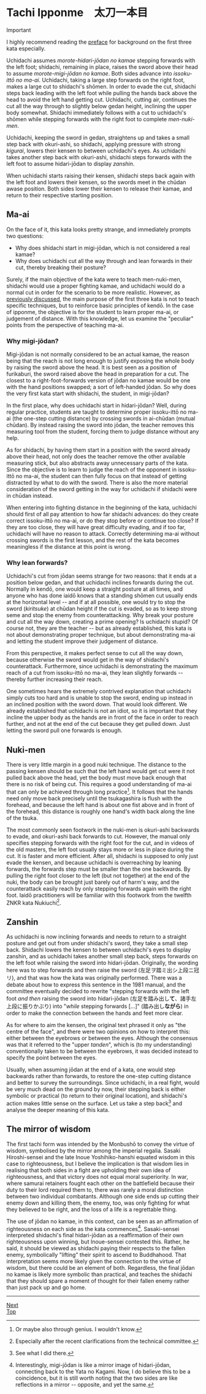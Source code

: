 # Tachi Ipponme　太刀一本目

> [!IMPORTANT]
> I highly recommend reading the [preface](preface.md) for background on the first three kata especially.

Uchidachi assumes *morote-hidari-jōdan no kamae* stepping forwards with the left foot; shidachi, remaining in place, raises the sword above their head to assume *morote-migi-jōdan no kamae*. Both sides advance into *issoku-ittō no ma-ai*. Uchidachi, taking a large step forwards on the right foot, makes a large cut to shidachi's shōmen. In order to evade the cut, shidachi steps back leading with the left foot while pulling the hands back above the head to avoid the left hand getting cut. Uchidachi, cutting air, continues the cut all the way through to slightly below gedan height, inclining the upper body somewhat. Shidachi immediately follows with a cut to uchidachi's shōmen while stepping forwards with the right foot to complete *men-nuki-men*.

Uchidachi, keeping the sword in gedan, straightens up and takes a small step back with okuri-ashi, so shidachi, applying pressure with strong *kigurai*, lowers their kensen to between uchidachi's eyes. As uchidachi takes another step back with okuri-ashi, shidachi steps forwards with the left foot to assume hidari-jōdan to display *zanshin*.

When uchidachi starts raising their kensen, shidachi steps back again with the left foot and lowers their kensen, so the swords meet in the chūdan awase position. Both sides lower their kensen to release their kamae, and return to their respective starting position.

## Ma-ai

On the face of it, this kata looks pretty strange, and immediately prompts two questions:

- Why does shidachi start in migi-jōdan, which is not considered a real kamae?
- Why does uchidachi cut all the way through and lean forwards in their cut, thereby breaking their posture?

Surely, if the main objective of the kata were to teach men-nuki-men, shidachi would use a proper fighting kamae, and uchidachi would do a normal cut in order for the scenario to be more realistic. However, as [previously discussed](preface.md), the main purpose of the first three kata is not to teach specific techniques, but to reinforce basic principles of kendō. In the case of ipponme, the objective is for the student to learn proper ma-ai, or judgement of distance. With this knowledge, let us examine the "peculiar" points from the perspective of teaching ma-ai.

### Why migi-jōdan?

Migi-jōdan is not normally considered to be an actual kamae, the reason being that the reach is not long enough to justify exposing the whole body by raising the sword above the head. It is best seen as a position of furikaburi, the sword raised above the head in preparation for a cut. The closest to a right-foot-forwards version of jōdan no kamae would be one with the hand positions swapped; a sort of left-handed jōdan. So why does the very first kata start with shidachi, the student, in migi-jōdan?

In the first place, why does uchidachi start in hidari-jōdan? Well, during regular practice, students are taught to determine proper issoku-ittō no ma-ai (the one-step cutting distance) by crossing swords in ai-chūdan (mutual chūdan). By instead raising the sword into jōdan, the teacher removes this measuring tool from the student, forcing them to judge distance without any help.

As for shidachi, by having them start in a position with the sword already above their head, not only does the teacher remove the other available measuring stick, but also abstracts away unnecessary parts of the kata. Since the objective is to learn to judge the reach of the opponent in issoku-ittō no ma-ai, the student can then fully focus on that instead of getting distracted by what to do with the sword. There is also the more material consideration of the sword getting in the way for uchidachi if shidachi were in chūdan instead.

When entering into fighting distance in the beginning of the kata, uchidachi should first of all pay attention to how far shidachi advances: do they create correct issoku-ittō no ma-ai, or do they stop before or continue too close? If they are too close, they will have great difficulty evading, and if too far, uchidachi will have no reason to attack. Correctly determining ma-ai without crossing swords is the first lesson, and the rest of the kata becomes meaningless if the distance at this point is wrong.

### Why lean forwards?

Uchidachi's cut from jōdan seems strange for two reasons: that it ends at a position below gedan, and that uchidachi inclines forwards during the cut. Normally in kendō, one would keep a straight posture at all times, and anyone who has done iaidō knows that a standing shōmen cut usually ends at the horizontal level -- and if at all possible, one would try to stop the sword (*kiritsuke*) at chūdan height if the cut is evaded, so as to keep strong seme and stop the enemy from counterattacking. Why break your posture and cut all the way down, creating a prime opening? Is uchidachi stupid? Of course not, they are the teacher -- but as already established, this kata is not about demonstrating proper technique, but about demonstrating ma-ai and letting the student improve their judgement of distance.

From this perspective, it makes perfect sense to cut all the way down, because otherwise the sword would get in the way of shidachi's counterattack. Furthermore, since uchidachi is demonstrating the maximum reach of a cut from issoku-ittō no ma-ai, they lean slightly forwards -- thereby further increasing their reach.

One sometimes hears the extremely contrived explanation that uchidachi simply cuts too hard and is unable to stop the sword, ending up instead in an inclined position with the sword down. That would look different. We already established that uchidachi is not an idiot, so it is important that they incline the upper body as the hands are in front of the face in order to reach further, and not at the end of the cut because they get pulled down. Just letting the sword pull one forwards is enough.

## Nuki-men

There is very little margin in a good nuki technique. The distance to the passing kensen should be such that the left hand would get cut were it not pulled back above the head, yet the body must move back enough that there is no risk of being cut. This requires a good understanding of ma-ai that can only be achieved through long practice[^1]. It follows that the hands need only move back precisely until the tsukagashira is flush with the forehead, and because the left hand is about one fist above and in front of the forehead, this distance is roughly one hand's width back along the line of the tsuka.

The most commonly seen footwork in the nuki-men is okuri-ashi backwards to evade, and okuri-ashi back forwards to cut. However, the manual only specifies stepping forwards with the right foot for the cut, and in videos of the old masters, the left foot usually stays more or less in place during the cut. It is faster and more efficient. After all, shidachi is supposed to only just evade the kensen, and because uchidachi is overreaching by leaning forwards, the forwards step must be smaller than the one backwards. By pulling the right foot closer to the left (but not together) at the end of the nuki, the body can be brought just barely out of harm's way, and the counterattack easily reach by only stepping forwards again with the right foot. Iaidō practitioners will be familiar with this footwork from the twelfth ZNKR kata Nukiuchi[^2].

## Zanshin

As uchidachi is now inclining forwards and needs to return to a straight posture and get out from under shidachi's sword, they take a small step back. Shidachi lowers the kensen to between uchidachi's eyes to display zanshin, and as uchidachi takes another small step back, steps forwards on the left foot while raising the sword into hidari-jōdan. Originally, the wording here was to step forwards and then raise the sword (左足ヲ踏ミ出シ上段ニ冠リ), and that was how the kata was originally performed. There was a debate about how to express this sentence in the 1981 manual, and the committee eventually decided to rewrite "stepping forwards with the left foot *and then* raising the sword into hidari-jōdan (左足を踏み出し**て**、諸手左上段に振りかぶり) into "*while* stepping forwards \[...\]" (踏み出し**ながら**) in order to make the connection between the hands and feet more clear.

As for where to aim the kensen, the original text phrased it only as "the centre of the face", and there were two opinions on how to interpret this: either between the eyebrows or between the eyes. Although the consensus was that it referred to the "upper *tanden*", which is (to my understanding) conventionally taken to be between the eyebrows, it was decided instead to specify the point between the eyes.

Usually, when assuming jōdan at the end of a kata, one would step backwards rather than forwards, to restore the one-step cutting distance and better to survey the surroundings. Since uchidachi, in a real fight, would be very much dead on the ground by now, their stepping back is either symbolic or practical (to return to their original location), and shidachi's action makes little sense on the surface. Let us take a step back[^3] and analyse the deeper meaning of this kata.

## The mirror of wisdom

The first tachi form was intended by the Monbushō to convey the virtue of wisdom, symbolised by the mirror among the imperial regalia. Sasaki Hiroshi-sensei and the late Inoue Yoshihiko-hanshi equated wisdom in this case to righteousness, but I believe the implication is that wisdom lies in realising that both sides in a fight are upholding their own idea of righteousness, and that victory does not equal moral superiority. In war, where samurai retainers fought each other on the battlefield because their duty to their lord required them to, there was rarely a moral distinction between two individual combatants. Although one side ends up cutting their enemy down and killing them, the enemy, too, was only fighting for what they believed to be right, and the loss of a life is a regrettable thing.

The use of jōdan no kamae, in this context, can be seen as an affirmation of righteousness on each side as the kata commences[^4]. Sasaki-sensei interpreted shidachi's final hidari-jōdan as a reaffirmation of their own righteousness upon winning, but Inoue-sensei contested this. Rather, he said, it should be viewed as shidachi paying their respects to the fallen enemy, symbolically "lifting" their spirit to ascend to Buddhahood. That interpretation seems more likely given the connection to the virtue of wisdom, but there could be an element of both. Regardless, the final jōdan no kamae is likely more symbolic than practical, and teaches the shidachi that they should spare a moment of thought for their fallen enemy rather than just pack up and go home.

----

[Next](tachi-nihonme.md)  
[Top](README.md)

[^1]: Or maybe also through genius. I wouldn't know.

[^2]: Especially after the recent clarifications from the technical committee.

[^3]: See what I did there.

[^4]: Interestingly, migi-jōdan is like a mirror image of hidari-jōdan, connecting back to the Yata no Kagami. Now, I do believe this to be a coincidence, but it is still worth noting that the two sides are like reflections in a mirror -- opposite, and yet the same.
